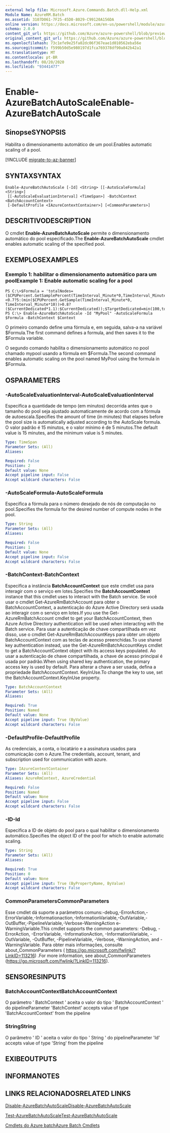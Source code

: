 ```yaml
---
external help file: Microsoft.Azure.Commands.Batch.dll-Help.xml
Module Name: AzureRM.Batch
ms.assetid: 3107D061-7F25-45D0-8029-C99120A156DA
online version: https://docs.microsoft.com/en-us/powershell/module/azurerm.batch/enable-azurebatchautoscale
schema: 2.0.0
content_git_url: https://github.com/Azure/azure-powershell/blob/preview/src/ResourceManager/AzureBatch/Commands.Batch/help/Enable-AzureBatchAutoScale.md
original_content_git_url: https://github.com/Azure/azure-powershell/blob/preview/src/ResourceManager/AzureBatch/Commands.Batch/help/Enable-AzureBatchAutoScale.md
ms.openlocfilehash: 73c1efe9e25fa02dc06f367eae1d010562eba56e
ms.sourcegitcommit: f599b50d5e980197d1fca769378df90a842b42a1
ms.translationtype: MT
ms.contentlocale: pt-BR
ms.lasthandoff: 08/20/2020
ms.locfileid: "93441477"
---
```

# <span data-ttu-id="8f9f4-101">Enable-AzureBatchAutoScale</span><span class="sxs-lookup"><span data-stu-id="8f9f4-101">Enable-AzureBatchAutoScale</span></span>

## <span data-ttu-id="8f9f4-102">Sinopse</span><span class="sxs-lookup"><span data-stu-id="8f9f4-102">SYNOPSIS</span></span>
<span data-ttu-id="8f9f4-103">Habilita o dimensionamento automático de um pool.</span><span class="sxs-lookup"><span data-stu-id="8f9f4-103">Enables automatic scaling of a pool.</span></span>

[!INCLUDE [migrate-to-az-banner](../../includes/migrate-to-az-banner.md)]

## <span data-ttu-id="8f9f4-104">SYNTAX</span><span class="sxs-lookup"><span data-stu-id="8f9f4-104">SYNTAX</span></span>

```
Enable-AzureBatchAutoScale [-Id] <String> [[-AutoScaleFormula] <String>]
 [[-AutoScaleEvaluationInterval] <TimeSpan>] -BatchContext <BatchAccountContext>
 [-DefaultProfile <IAzureContextContainer>] [<CommonParameters>]
```

## <span data-ttu-id="8f9f4-105">DESCRITIVO</span><span class="sxs-lookup"><span data-stu-id="8f9f4-105">DESCRIPTION</span></span>
<span data-ttu-id="8f9f4-106">O cmdlet **Enable-AzureBatchAutoScale** permite o dimensionamento automático do pool especificado.</span><span class="sxs-lookup"><span data-stu-id="8f9f4-106">The **Enable-AzureBatchAutoScale** cmdlet enables automatic scaling of the specified pool.</span></span>

## <span data-ttu-id="8f9f4-107">EXEMPLOS</span><span class="sxs-lookup"><span data-stu-id="8f9f4-107">EXAMPLES</span></span>

### <span data-ttu-id="8f9f4-108">Exemplo 1: habilitar o dimensionamento automático para um pool</span><span class="sxs-lookup"><span data-stu-id="8f9f4-108">Example 1: Enable automatic scaling for a pool</span></span>
```
PS C:\>$Formula = 'totalNodes=($CPUPercent.GetSamplePercent(TimeInterval_Minute*0,TimeInterval_Minute*10)<0.7?5:(min($CPUPercent.GetSample(TimeInterval_Minute*0, TimeInterval_Minute*10))>0.8?($CurrentDedicated*1.1):$CurrentDedicated));$TargetDedicated=min(100,totalNodes);';
PS C:\> Enable-AzureBatchAutoScale -Id "MyPool" -AutoScaleFormula $Formula -BatchContext $Context
```

<span data-ttu-id="8f9f4-109">O primeiro comando define uma fórmula e, em seguida, salva-a na variável $Formula.</span><span class="sxs-lookup"><span data-stu-id="8f9f4-109">The first command defines a formula, and then saves it to the $Formula variable.</span></span>

<span data-ttu-id="8f9f4-110">O segundo comando habilita o dimensionamento automático no pool chamado mypool usando a fórmula em $Formula.</span><span class="sxs-lookup"><span data-stu-id="8f9f4-110">The second command enables automatic scaling on the pool named MyPool using the formula in $Formula.</span></span>

## <span data-ttu-id="8f9f4-111">OS</span><span class="sxs-lookup"><span data-stu-id="8f9f4-111">PARAMETERS</span></span>

### <span data-ttu-id="8f9f4-112">-AutoScaleEvaluationInterval</span><span class="sxs-lookup"><span data-stu-id="8f9f4-112">-AutoScaleEvaluationInterval</span></span>
<span data-ttu-id="8f9f4-113">Especifica a quantidade de tempo (em minutos) decorrida antes que o tamanho do pool seja ajustado automaticamente de acordo com a fórmula de autoescala.</span><span class="sxs-lookup"><span data-stu-id="8f9f4-113">Specifies the amount of time (in minutes) that elapses before the pool size is automatically adjusted according to the AutoScale formula.</span></span>
<span data-ttu-id="8f9f4-114">O valor padrão é 15 minutos, e o valor mínimo é de 5 minutos.</span><span class="sxs-lookup"><span data-stu-id="8f9f4-114">The default value is 15 minutes, and the minimum value is 5 minutes.</span></span>

```yaml
Type: TimeSpan
Parameter Sets: (All)
Aliases: 

Required: False
Position: 2
Default value: None
Accept pipeline input: False
Accept wildcard characters: False
```

### <span data-ttu-id="8f9f4-115">-AutoScaleFormula</span><span class="sxs-lookup"><span data-stu-id="8f9f4-115">-AutoScaleFormula</span></span>
<span data-ttu-id="8f9f4-116">Especifica a fórmula para o número desejado de nós de computação no pool.</span><span class="sxs-lookup"><span data-stu-id="8f9f4-116">Specifies the formula for the desired number of compute nodes in the pool.</span></span>

```yaml
Type: String
Parameter Sets: (All)
Aliases: 

Required: False
Position: 1
Default value: None
Accept pipeline input: False
Accept wildcard characters: False
```

### <span data-ttu-id="8f9f4-117">-BatchContext</span><span class="sxs-lookup"><span data-stu-id="8f9f4-117">-BatchContext</span></span>
<span data-ttu-id="8f9f4-118">Especifica a instância **BatchAccountContext** que este cmdlet usa para interagir com o serviço em lotes.</span><span class="sxs-lookup"><span data-stu-id="8f9f4-118">Specifies the **BatchAccountContext** instance that this cmdlet uses to interact with the Batch service.</span></span>
<span data-ttu-id="8f9f4-119">Se você usar o cmdlet Get-AzureRmBatchAccount para obter o BatchAccountContext, a autenticação do Azure Active Directory será usada ao interagir com o serviço em lotes.</span><span class="sxs-lookup"><span data-stu-id="8f9f4-119">If you use the Get-AzureRmBatchAccount cmdlet to get your BatchAccountContext, then Azure Active Directory authentication will be used when interacting with the Batch service.</span></span> <span data-ttu-id="8f9f4-120">Para usar a autenticação de chave compartilhada em vez disso, use o cmdlet Get-AzureRmBatchAccountKeys para obter um objeto BatchAccountContext com as teclas de acesso preenchidas.</span><span class="sxs-lookup"><span data-stu-id="8f9f4-120">To use shared key authentication instead, use the Get-AzureRmBatchAccountKeys cmdlet to get a BatchAccountContext object with its access keys populated.</span></span> <span data-ttu-id="8f9f4-121">Ao usar a autenticação de chave compartilhada, a chave de acesso principal é usada por padrão.</span><span class="sxs-lookup"><span data-stu-id="8f9f4-121">When using shared key authentication, the primary access key is used by default.</span></span> <span data-ttu-id="8f9f4-122">Para alterar a chave a ser usada, defina a propriedade BatchAccountContext. KeyInUse.</span><span class="sxs-lookup"><span data-stu-id="8f9f4-122">To change the key to use, set the BatchAccountContext.KeyInUse property.</span></span>

```yaml
Type: BatchAccountContext
Parameter Sets: (All)
Aliases: 

Required: True
Position: Named
Default value: None
Accept pipeline input: True (ByValue)
Accept wildcard characters: False
```

### <span data-ttu-id="8f9f4-123">-DefaultProfile</span><span class="sxs-lookup"><span data-stu-id="8f9f4-123">-DefaultProfile</span></span>
<span data-ttu-id="8f9f4-124">As credenciais, a conta, o locatário e a assinatura usados para comunicação com o Azure.</span><span class="sxs-lookup"><span data-stu-id="8f9f4-124">The credentials, account, tenant, and subscription used for communication with azure.</span></span>

```yaml
Type: IAzureContextContainer
Parameter Sets: (All)
Aliases: AzureRmContext, AzureCredential

Required: False
Position: Named
Default value: None
Accept pipeline input: False
Accept wildcard characters: False
```

### <span data-ttu-id="8f9f4-125">-ID</span><span class="sxs-lookup"><span data-stu-id="8f9f4-125">-Id</span></span>
<span data-ttu-id="8f9f4-126">Especifica a ID de objeto do pool para o qual habilitar o dimensionamento automático.</span><span class="sxs-lookup"><span data-stu-id="8f9f4-126">Specifies the object ID of the pool for which to enable automatic scaling.</span></span>

```yaml
Type: String
Parameter Sets: (All)
Aliases: 

Required: True
Position: 0
Default value: None
Accept pipeline input: True (ByPropertyName, ByValue)
Accept wildcard characters: False
```

### <span data-ttu-id="8f9f4-127">CommonParameters</span><span class="sxs-lookup"><span data-stu-id="8f9f4-127">CommonParameters</span></span>
<span data-ttu-id="8f9f4-128">Esse cmdlet dá suporte a parâmetros comuns:-debug,-ErrorAction,-ErrorVariable,-Informationaction,-InformationVariable,-OutVariable,-OutBuffer,-PipelineVariable,-Verbose-WarningAction e-WarningVariable.</span><span class="sxs-lookup"><span data-stu-id="8f9f4-128">This cmdlet supports the common parameters: -Debug, -ErrorAction, -ErrorVariable, -InformationAction, -InformationVariable, -OutVariable, -OutBuffer, -PipelineVariable, -Verbose, -WarningAction, and -WarningVariable.</span></span> <span data-ttu-id="8f9f4-129">Para obter mais informações, consulte about_CommonParameters ( https://go.microsoft.com/fwlink/?LinkID=113216) .</span><span class="sxs-lookup"><span data-stu-id="8f9f4-129">For more information, see about_CommonParameters (https://go.microsoft.com/fwlink/?LinkID=113216).</span></span>

## <span data-ttu-id="8f9f4-130">SENSORES</span><span class="sxs-lookup"><span data-stu-id="8f9f4-130">INPUTS</span></span>

### <span data-ttu-id="8f9f4-131">BatchAccountContext</span><span class="sxs-lookup"><span data-stu-id="8f9f4-131">BatchAccountContext</span></span>
<span data-ttu-id="8f9f4-132">O parâmetro ' BatchContext ' aceita o valor do tipo ' BatchAccountContext ' do pipeline</span><span class="sxs-lookup"><span data-stu-id="8f9f4-132">Parameter 'BatchContext' accepts value of type 'BatchAccountContext' from the pipeline</span></span>

### <span data-ttu-id="8f9f4-133">String</span><span class="sxs-lookup"><span data-stu-id="8f9f4-133">String</span></span>
<span data-ttu-id="8f9f4-134">O parâmetro ' ID ' aceita o valor do tipo ' String ' do pipeline</span><span class="sxs-lookup"><span data-stu-id="8f9f4-134">Parameter 'Id' accepts value of type 'String' from the pipeline</span></span>

## <span data-ttu-id="8f9f4-135">EXIBE</span><span class="sxs-lookup"><span data-stu-id="8f9f4-135">OUTPUTS</span></span>

## <span data-ttu-id="8f9f4-136">INFORMA</span><span class="sxs-lookup"><span data-stu-id="8f9f4-136">NOTES</span></span>

## <span data-ttu-id="8f9f4-137">LINKS RELACIONADOS</span><span class="sxs-lookup"><span data-stu-id="8f9f4-137">RELATED LINKS</span></span>

[<span data-ttu-id="8f9f4-138">Disable-AzureBatchAutoScale</span><span class="sxs-lookup"><span data-stu-id="8f9f4-138">Disable-AzureBatchAutoScale</span></span>](./Disable-AzureBatchAutoScale.md)

[<span data-ttu-id="8f9f4-139">Test-AzureBatchAutoScale</span><span class="sxs-lookup"><span data-stu-id="8f9f4-139">Test-AzureBatchAutoScale</span></span>](./Test-AzureBatchAutoScale.md)

[<span data-ttu-id="8f9f4-140">Cmdlets do Azure batch</span><span class="sxs-lookup"><span data-stu-id="8f9f4-140">Azure Batch Cmdlets</span></span>](./AzureRM.Batch.md)


